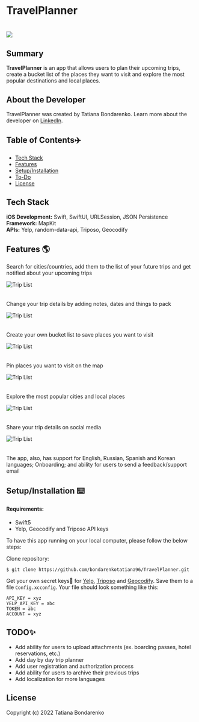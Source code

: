# TravelPlanner
# <img src="/README/logo.png">

## Summary

**TravelPlanner** is an app that allows users to plan their  upcoming trips, create a bucket list of the places they want to visit and explore the most popular destinations and local places.


## About the Developer

TravelPlanner was created by Tatiana Bondarenko. Learn more about the developer on [LinkedIn](https://www.linkedin.com/in/tatiana-bondarenko/).

## Table of Contents✈️

* [Tech Stack](#tech-stack)
* [Features](#features)
* [Setup/Installation](#installation)
* [To-Do](#future)
* [License](#license)

## <a name="tech-stack"></a>Tech Stack

__iOS Development:__ Swift, SwiftUI, URLSession, JSON Persistence <br/>
__Framework:__ MapKit <br/>
__APIs:__ Yelp, random-data-api, Triposo, Geocodify <br/>

## <a name="features"></a>Features 🌎

Search for cities/countries, add them to the list of your future trips and get notified about your upcoming trips
  
![Trip List](/README/1screen.png)
<br/><br/><br/>
Change your trip details by adding notes, dates and things to pack
  
![Trip List](/README/2screen.png)
<br/><br/><br/>
Create your own bucket list to save places you want to visit
  
![Trip List](/README/5screen.png)
<br/><br/><br/>
Pin places you want to visit on the map
  
![Trip List](/README/4screen.png)
<br/><br/><br/>
Explore the most popular cities and local places
  
![Trip List](/README/6screen.png)
<br/><br/><br/>
Share your trip details on social media
  
![Trip List](/README/7screen.png)
<br/><br/><br/>
The app, also, has support for English, Russian, Spanish and Korean languages; Onboarding; and ability for users to send a feedback/support email

## <a name="installation"></a>Setup/Installation ⌨️

#### Requirements:

- Swift5
- Yelp, Geocodify and Triposo API keys

To have this app running on your local computer, please follow the below steps:

Clone repository:
```
$ git clone https://github.com/bondarenkotatiana96/TravelPlanner.git
```
Get your own secret keys🔑 for [Yelp](https://www.yelp.com/developers/documentation/v3),  [Triposo](https://www.triposo.com/api/) and [Geocodify](https://geocodify.com/api-documentation). Save them to a file `Config.xcconfig`. Your file should look something like this:
```
API_KEY = xyz
YELP_API_KEY = abc
TOKEN = abc
ACCOUNT = xyz
```

## <a name="future"></a>TODO✨
* Add ability for users to upload attachments (ex. boarding passes, hotel reservations, etc.)
* Add day by day trip planner
* Add user registration and authorization process
* Add ability for users to archive their previous trips
* Add localization for more languages

## <a name="license"></a>License

Copyright (c) 2022 Tatiana Bondarenko 
